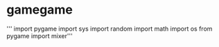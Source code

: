 # gamegame
'''
import pygame
import sys
import random
import math
import os
from pygame import mixer'''
